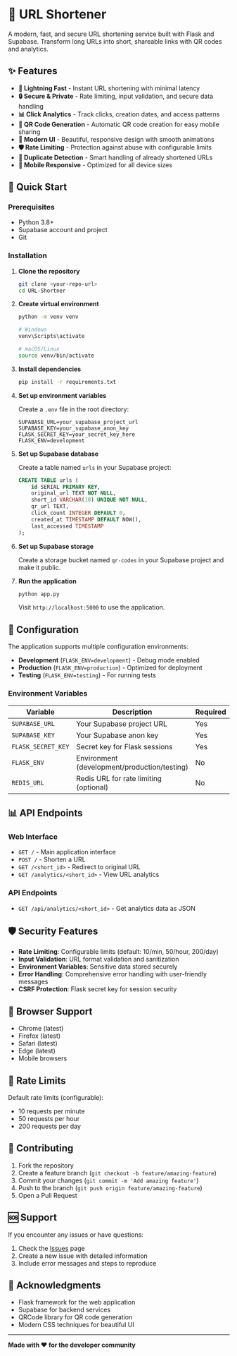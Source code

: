 # 🔗 URL Shortener

A modern, fast, and secure URL shortening service built with Flask and Supabase. Transform long URLs into short, shareable links with QR codes and analytics.

## ✨ Features

- **🚀 Lightning Fast** - Instant URL shortening with minimal latency
- **🔒 Secure & Private** - Rate limiting, input validation, and secure data handling
- **📊 Click Analytics** - Track clicks, creation dates, and access patterns
- **📱 QR Code Generation** - Automatic QR code creation for easy mobile sharing
- **🎨 Modern UI** - Beautiful, responsive design with smooth animations
- **🛡️ Rate Limiting** - Protection against abuse with configurable limits
- **🔄 Duplicate Detection** - Smart handling of already shortened URLs
- **📱 Mobile Responsive** - Optimized for all device sizes

## 🚀 Quick Start

### Prerequisites

- Python 3.8+
- Supabase account and project
- Git

### Installation

1. **Clone the repository**
   ```bash
   git clone <your-repo-url>
   cd URL-Shortner
   ```

2. **Create virtual environment**
   ```bash
   python -m venv venv
   
   # Windows
   venv\Scripts\activate
   
   # macOS/Linux
   source venv/bin/activate
   ```

3. **Install dependencies**
   ```bash
   pip install -r requirements.txt
   ```

4. **Set up environment variables**
   
   Create a `.env` file in the root directory:
   ```env
   SUPABASE_URL=your_supabase_project_url
   SUPABASE_KEY=your_supabase_anon_key
   FLASK_SECRET_KEY=your_secret_key_here
   FLASK_ENV=development
   ```

5. **Set up Supabase database**
   
   Create a table named `urls` in your Supabase project:
   ```sql
   CREATE TABLE urls (
       id SERIAL PRIMARY KEY,
       original_url TEXT NOT NULL,
       short_id VARCHAR(10) UNIQUE NOT NULL,
       qr_url TEXT,
       click_count INTEGER DEFAULT 0,
       created_at TIMESTAMP DEFAULT NOW(),
       last_accessed TIMESTAMP
   );
   ```

6. **Set up Supabase storage**
   
   Create a storage bucket named `qr-codes` in your Supabase project and make it public.

7. **Run the application**
   ```bash
   python app.py
   ```

   Visit `http://localhost:5000` to use the application.

## 🔧 Configuration

The application supports multiple configuration environments:

- **Development** (`FLASK_ENV=development`) - Debug mode enabled
- **Production** (`FLASK_ENV=production`) - Optimized for deployment
- **Testing** (`FLASK_ENV=testing`) - For running tests

### Environment Variables

| Variable | Description | Required | Default |
|----------|-------------|----------|---------|
| `SUPABASE_URL` | Your Supabase project URL | Yes | - |
| `SUPABASE_KEY` | Your Supabase anon key | Yes | - |
| `FLASK_SECRET_KEY` | Secret key for Flask sessions | Yes | - |
| `FLASK_ENV` | Environment (development/production/testing) | No | `development` |
| `REDIS_URL` | Redis URL for rate limiting (optional) | No | `memory://` |

## 📊 API Endpoints

### Web Interface
- `GET /` - Main application interface
- `POST /` - Shorten a URL
- `GET /<short_id>` - Redirect to original URL
- `GET /analytics/<short_id>` - View URL analytics

### API Endpoints
- `GET /api/analytics/<short_id>` - Get analytics data as JSON



## 🛡️ Security Features

- **Rate Limiting**: Configurable limits (default: 10/min, 50/hour, 200/day)
- **Input Validation**: URL format validation and sanitization
- **Environment Variables**: Sensitive data stored securely
- **Error Handling**: Comprehensive error handling with user-friendly messages
- **CSRF Protection**: Flask secret key for session security

## 📱 Browser Support

- Chrome (latest)
- Firefox (latest)
- Safari (latest)
- Edge (latest)
- Mobile browsers

## 🔄 Rate Limits

Default rate limits (configurable):
- 10 requests per minute
- 50 requests per hour
- 200 requests per day

## 🤝 Contributing

1. Fork the repository
2. Create a feature branch (`git checkout -b feature/amazing-feature`)
3. Commit your changes (`git commit -m 'Add amazing feature'`)
4. Push to the branch (`git push origin feature/amazing-feature`)
5. Open a Pull Request



## 🆘 Support

If you encounter any issues or have questions:

1. Check the [Issues](../../issues) page
2. Create a new issue with detailed information
3. Include error messages and steps to reproduce

## 🙏 Acknowledgments

- Flask framework for the web application
- Supabase for backend services
- QRCode library for QR code generation
- Modern CSS techniques for beautiful UI

---

**Made with ❤️ for the developer community**